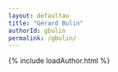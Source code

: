 ```yaml
---
layout: defaultau
title: "Gérard Bulin"
authorId: gbulin
permalink: /gbulin/
---
```

{% include loadAuthor.html %}
<script>
    $(document).ready(function(){
        showAuthorBio('{{ page.authorId }}');
   });
</script>
